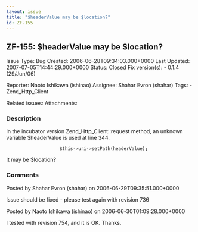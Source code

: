 ```yaml
---
layout: issue
title: "$headerValue may be $location?"
id: ZF-155
---
```


ZF-155: $headerValue may be $location?
--------------------------------------

 Issue Type: Bug Created: 2006-06-28T09:34:03.000+0000 Last Updated: 2007-07-05T14:44:29.000+0000 Status: Closed Fix version(s): - 0.1.4 (29/Jun/06)
 
 Reporter:  Naoto Ishikawa (ishinao)  Assignee:  Shahar Evron (shahar)  Tags: - Zend\_Http\_Client
 
 Related issues: 
 Attachments: 
### Description

In the incubator version Zend\_Http\_Client::request method, an unknown variable $headerValue is used at line 344.

 
                        $this->uri->setPath(headerValue);


It may be $location?

 

 

### Comments

Posted by Shahar Evron (shahar) on 2006-06-29T09:35:51.000+0000

Issue should be fixed - please test again with revision 736

 

 

Posted by Naoto Ishikawa (ishinao) on 2006-06-30T01:09:28.000+0000

I tested with revision 754, and it is OK. Thanks.

 

 